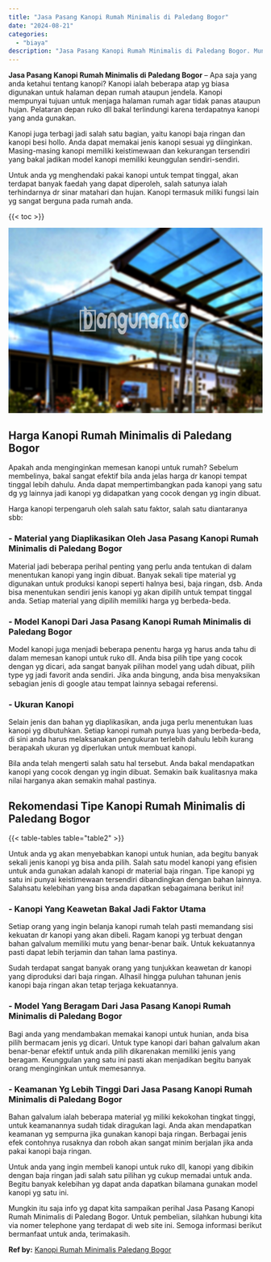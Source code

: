 ```yaml
---
title: "Jasa Pasang Kanopi Rumah Minimalis di Paledang Bogor"
date: "2024-08-21"
categories: 
  - "biaya"
description: "Jasa Pasang Kanopi Rumah Minimalis di Paledang Bogor. Mungkin itu saja info yg dapat kita sampaikan perihal Jasa Pasang Kanopi Rumah Minimalis di Paledang Bo..."
---
```


**Jasa Pasang Kanopi Rumah Minimalis di Paledang Bogor** – Apa saja yang anda ketahui tentang kanopi? Kanopi ialah beberapa atap yg biasa digunakan untuk halaman depan rumah ataupun jendela. Kanopi mempunyai tujuan untuk menjaga halaman rumah agar tidak panas ataupun hujan. Pelataran depan ruko dll bakal terlindungi karena terdapatnya kanopi yang anda gunakan.

Kanopi juga terbagi jadi salah satu bagian, yaitu kanopi baja ringan dan kanopi besi hollo. Anda dapat memakai jenis kanopi sesuai yg diinginkan. Masing-masing kanopi memiliki keistimewaan dan kekurangan tersendiri yang bakal jadikan model kanopi memiliki keunggulan sendiri-sendiri.

Untuk anda yg menghendaki pakai kanopi untuk tempat tinggal, akan terdapat banyak faedah yang dapat diperoleh, salah satunya ialah terhindarnya dr sinar matahari dan hujan. Kanopi termasuk miliki fungsi lain yg sangat berguna pada rumah anda.

{{< toc >}}

![Jasa Pasang Kanopi Rumah Minimalis di Paledang Bogor](/images/harga-kanopi-minimalis-23.png)

## Harga Kanopi Rumah Minimalis di Paledang Bogor

Apakah anda menginginkan memesan kanopi untuk rumah? Sebelum membelinya, bakal sangat efektif bila anda jelas harga dr kanopi tempat tinggal lebih dahulu. Anda dapat mempertimbangkan pada kanopi yang satu dg yg lainnya jadi kanopi yg didapatkan yang cocok dengan yg ingin dibuat.

Harga kanopi terpengaruh oleh salah satu faktor, salah satu diantaranya sbb:

### \- Material yang Diaplikasikan Oleh Jasa Pasang Kanopi Rumah Minimalis di Paledang Bogor

Material jadi beberapa perihal penting yang perlu anda tentukan di dalam menentukan kanopi yang ingin dibuat. Banyak sekali tipe material yg digunakan untuk produksi kanopi seperti halnya besi, baja ringan, dsb. Anda bisa menentukan sendiri jenis kanopi yg akan dipilih untuk tempat tinggal anda. Setiap material yang dipilih memiliki harga yg berbeda-beda.

### \- Model Kanopi Dari Jasa Pasang Kanopi Rumah Minimalis di Paledang Bogor

Model kanopi juga menjadi beberapa penentu harga yg harus anda tahu di dalam memesan kanopi untuk ruko dll. Anda bisa pilih tipe yang cocok dengan yg dicari, ada sangat banyak pilihan model yang udah dibuat, pilih type yg jadi favorit anda sendiri. Jika anda bingung, anda bisa menyaksikan sebagian jenis di google atau tempat lainnya sebagai referensi.

### \- Ukuran Kanopi

Selain jenis dan bahan yg diaplikasikan, anda juga perlu menentukan luas kanopi yg dibutuhkan. Setiap kanopi rumah punya luas yang berbeda-beda, di sini anda harus melaksanakan pengukuran terlebih dahulu lebih kurang berapakah ukuran yg diperlukan untuk membuat kanopi.

Bila anda telah mengerti salah satu hal tersebut. Anda bakal mendapatkan kanopi yang cocok dengan yg ingin dibuat. Semakin baik kualitasnya maka nilai harganya akan semakin mahal pastinya.

## Rekomendasi Tipe Kanopi Rumah Minimalis di Paledang Bogor

{{< table-tables table="table2" >}}

Untuk anda yg akan menyebabkan kanopi untuk hunian, ada begitu banyak sekali jenis kanopi yg bisa anda pilih. Salah satu model kanopi yang efisien untuk anda gunakan adalah kanopi dr material baja ringan. Tipe kanopi yg satu ini punyai keistimewaan tersendiri dibandingkan dengan bahan lainnya. Salahsatu kelebihan yang bisa anda dapatkan sebagaimana berikut ini!

### \- Kanopi Yang Keawetan Bakal Jadi Faktor Utama

Setiap orang yang ingin belanja kanopi rumah telah pasti memandang sisi kekuatan dr kanopi yang akan dibeli. Ragam kanopi yg terbuat dengan bahan galvalum memiliki mutu yang benar-benar baik. Untuk kekuatannya pasti dapat lebih terjamin dan tahan lama pastinya.

Sudah terdapat sangat banyak orang yang tunjukkan keawetan dr kanopi yang diproduksi dari baja ringan. Alhasil hingga puluhan tahunan jenis kanopi baja ringan akan tetap terjaga kekuatannya.

### \- Model Yang Beragam Dari Jasa Pasang Kanopi Rumah Minimalis di Paledang Bogor

Bagi anda yang mendambakan memakai kanopi untuk hunian, anda bisa pilih bermacam jenis yg dicari. Untuk type kanopi dari bahan galvalum akan benar-benar efektif untuk anda pilih dikarenakan memiliki jenis yang beragam. Keunggulan yang satu ini pasti akan menjadikan begitu banyak orang menginginkan untuk memesannya.

### \- Keamanan Yg Lebih Tinggi Dari Jasa Pasang Kanopi Rumah Minimalis di Paledang Bogor

Bahan galvalum ialah beberapa material yg miliki kekokohan tingkat tinggi, untuk keamanannya sudah tidak diragukan lagi. Anda akan mendapatkan keamanan yg sempurna jika gunakan kanopi baja ringan. Berbagai jenis efek contohnya rusaknya dan roboh akan sangat minim berjalan jika anda pakai kanopi baja ringan.

Untuk anda yang ingin membeli kanopi untuk ruko dll, kanopi yang dibikin dengan baja ringan jadi salah satu pilihan yg cukup memadai untuk anda. Begitu banyak kelebihan yg dapat anda dapatkan bilamana gunakan model kanopi yg satu ini.

Mungkin itu saja info yg dapat kita sampaikan perihal Jasa Pasang Kanopi Rumah Minimalis di Paledang Bogor. Untuk pembelian, silahkan hubungi kita via nomer telephone yang terdapat di web site ini. Semoga informasi berikut bermanfaat untuk anda, terimakasih.

**Ref by:**  [Kanopi Rumah Minimalis Paledang Bogor](https://id.wikipedia.org/wiki/Kanopi)

